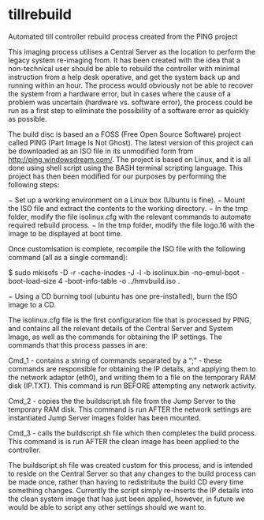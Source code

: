 # tillrebuild
Automated till controller rebuild process created from the PING project

This imaging process utilises a Central Server as the location to perform the legacy system re-imaging from.
It has been created with the idea that a non-technical user should be able to rebuild the controller with minimal
instruction from a help desk operative, and get the system back up and running within an hour. The process would
obviously not be able to recover the system from a hardware error, but in cases where the cause of a problem was
uncertain (hardware vs. software error), the process could be run as a first step to eliminate the possibility of a
software error as quickly as possible.

The build disc is based an a FOSS (Free Open Source Software) project called PING (Part Image Is Not Ghost).
The latest version of this project can be downloaded as an ISO file in its unmodified form from
http://ping.windowsdream.com/. The project is based on Linux, and it is all done using shell script using
the BASH terminal scripting language. This project has then been modified for our purposes by performing
the following steps:

−	Set up a working environment on a Linux box (Ubuntu is fine).
−	Mount the ISO file and extract the contents to the working directory.
−	In the tmp folder, modify the file isolinux.cfg with the relevant commands to automate required rebuild process.
−	In the tmp folder, modify the file logo.16 with the image to be displayed at boot time.

Once customisation is complete, recompile the ISO file with the following command (all as a single command):

$ sudo mkisofs -D -r -cache-inodes -J -l -b isolinux.bin -no-emul-boot -boot-load-size 4 -boot-info-table -o ../hmvbuild.iso .

−	Using a CD burning tool (ubuntu has one pre-installed), burn the ISO image to a CD.

The isolinux.cfg file is the first configuration file that is processed by PING, and contains all the relevant
details of the Central Server and System Image, as well as the commands for obtaining the IP settings. The commands
that this process passes in are:

Cmd_1 - contains a string of commands separated by a “;” - these commands are responsible for obtaining the IP details,
and applying them to the network adaptor (eth0), and writing them to a file on the temporary RAM disk (IP.TXT).
This command is run BEFORE attempting any network activity.

Cmd_2 - copies the the buildscript.sh file from the Jump Server to the temporary RAM disk. This command is run
AFTER the network settings are instantiated Jump Server images folder has been mounted.

Cmd_3 - calls the buildscript.sh file which then completes the build process. This command is is run AFTER the
clean image has been applied to the controller.

The buildscript.sh file was created custom for this process, and is intended to reside on the Central Server
so that any changes to the build process can be made once, rather than having to redistribute the build CD every
time something changes. Currently the script simply re-inserts the IP details into the clean system image
that has just been applied, however, in future we would be able to script any other settings should we want to.
